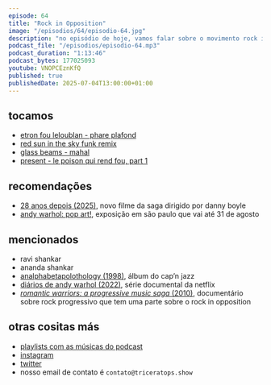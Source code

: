 ```yaml
---
episode: 64
title: "Rock in Opposition"
image: "/episodios/64/episodio-64.jpg"
description: "no episódio de hoje, vamos falar sobre o movimento rock in opposition, conhecer o trio australiano glass beams, e ouvir o remix funk de um clássico comunista"
podcast_file: "/episodios/episodio-64.mp3"
podcast_duration: "1:13:46"
podcast_bytes: 177025093
youtube: VNOPCEznKfQ
published: true
publishedDate: 2025-07-04T13:00:00+01:00
---
```

## tocamos

* [etron fou leloublan - phare plafond](https://www.youtube.com/watch?v=ds1H0_DVOCU)
* [red sun in the sky funk remix](https://www.youtube.com/watch?v=vsL1eqEhB_o)
* [glass beams - mahal](https://www.youtube.com/watch?v=zJh2wkikFlI)
* [present - le poison qui rend fou, part 1](https://www.youtube.com/watch?v=vHF30_Nxth8)

## recomendações

* [28 anos depois (2025)](https://www.imdb.com/title/tt10548174/), novo filme da saga dirigido por danny boyle
* [andy warhol: pop art!](https://feverup.com/m/334222), exposição em são paulo que vai até 31 de agosto

## mencionados

* ravi shankar
* ananda shankar
* [analphabetapolothology (1998)](https://open.spotify.com/album/4VgTw2LLWNMz1FIHkZuv5D?si=Ua7SfdoVRJ28fWqNjRBq5A), álbum do cap’n jazz
* [diários de andy warhol (2022)](https://www.netflix.com/pt/title/81026142), série documental da netflix
* [_romantic warriors: a progressive music saga_ (2010)](https://www.imdb.com/title/tt10081758/), documentário sobre rock progressivo que tem uma parte sobre o rock in opposition

## otras cositas más

* [playlists com as músicas do podcast](https://www.triceratops.show/playlists/)
* [instagram](https://www.instagram.com/triceratops.show/)
* [twitter](https://twitter.com/TriceratopsShow/)
* nosso email de contato é `contato@triceratops.show`
